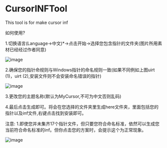 # CursorINFTool
This tool is for make cursor inf

如何使用?


1.切换语言(Language->中文)*->点击开始->选择您包含指针的文件夹(图片所用素材已经经过作者同意)

![image](https://user-images.githubusercontent.com/98207975/176368142-0445c14f-8500-4d3e-a136-a46180720dfa.png)

2.确保您的指针命规则与Windows指针的命名规则一致(如果不同例如上图uirt (1)，uirt (2),安装文件则不会安装命名错误的指针)

![image](https://user-images.githubusercontent.com/98207975/176363102-140215b1-ff0b-4198-be61-c4fc4a8e08d8.png)

3.更改您的主题名称(默认为MyCursor,不可为中文否则乱码)

4.最后点击生成即可。将会在您选择的文件夹里生成here文件夹，里面包括您的指针以及inf文件,右键点击找到安装即可。

注意:
1.即使您并未集齐17个指针文件，但只要您符合命名标准，依然可以生成您当前符合命名标准的inf。但你点击您的方案时，会提示这个为正常现象。

![image](https://user-images.githubusercontent.com/98207975/176380894-4ab6711b-ecac-4878-8f2b-24ba21ec3833.png)







